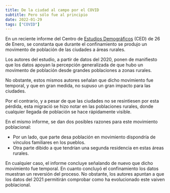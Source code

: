 ```yaml
---
title: De la ciudad al campo por el COVID
subtitle: Pero sólo fue al principio
date: 2022-01-29
tags: ["COVID"]
---
```


En un reciente informe del Centro de [Estudios Demográficos](https://doi.org/10.46710/ced.pd.esp.26) (CED) de 26 de Enero, se constanta que durante el confinamiento se produjo un movimento de población de las ciudades a áreas rurales.

Los autores del estudio, a partir de datos del 2020, ponen de manifiesto que los datos apoyan la percepción generalizada de que hubo un movimento de población desde grandes poblaciones a zonas rurales. 

No obstante, estos mismos autores señalan que dicho movimiento fue temporal, y que en gran medida, no supuso un gran impacto para las ciudades.

Por el contrario, y a pesar de que las ciudades no se resintiesen por esta pérdida, esta migració se hizo notar en las poblaciones rurales, donde cualquier llegada de población se hace rápidamente visible.

En el mismo informe, se dan dos posibles razones para este movimiento poblacional:
- Por un lado, que parte desa población en movimiento dispondría de vínculos familiares en los pueblos.
- Otra parte dibido a que tendrían una segunda residencia en estas áreas rurales.

En cualquier caso, el informe concluye señalando de nuevo que dicho movimiento fue temporal. En cuanto concluyó el confinamiento los datos muestran un reversión del proceso. No obstante, los autores apuntan a que los datos del 2021 permitirán comprobar como ha evolucionado este vaiven poblacional.

